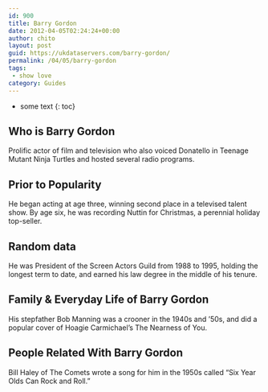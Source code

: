 ```yaml
---
id: 900
title: Barry Gordon
date: 2012-04-05T02:24:24+00:00
author: chito
layout: post
guid: https://ukdataservers.com/barry-gordon/
permalink: /04/05/barry-gordon
tags:
 - show love
category: Guides
---
```


* some text
{: toc}


## Who is  Barry Gordon
                  
                  
                  
Prolific actor of film and television who also voiced Donatello in Teenage Mutant Ninja Turtles and hosted several radio programs.
                  
                
                
                
## Prior to Popularity 
                  
                  
                  
He began acting at age three, winning second place in a televised talent show. By age six, he was recording Nuttin for Christmas, a perennial holiday top-seller.
                  
                
                
                
## Random data 
                  
                  
                  
He was President of the Screen Actors Guild from 1988 to 1995, holding the longest term to date, and earned his law degree in the middle of his tenure.
                  
                
                
                
## Family & Everyday Life of Barry Gordon
                  
                  
                  
His stepfather Bob Manning was a crooner in the 1940s and &#8217;50s, and did a popular cover of Hoagie Carmichael&#8217;s The Nearness of You.
                  
                
                
                
## People Related With  Barry Gordon
                  
                  
                  
Bill Haley of The Comets wrote a song for him in the 1950s called &#8220;Six Year Olds Can Rock and Roll.&#8221;
                  
                
              
            
          
          
          
    
    
  
